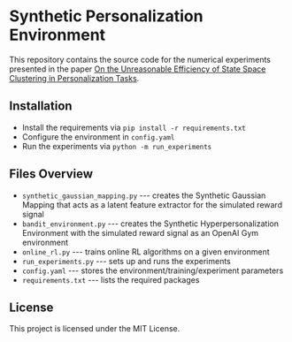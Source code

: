 # Synthetic Personalization Environment

This repository contains the source code for the numerical experiments presented in the paper [On the Unreasonable Efficiency of State Space Clustering in Personalization Tasks](https://arxiv.org/abs/2112.13141).

## Installation
* Install the requirements via `pip install -r requirements.txt`
* Configure the environment in `config.yaml`
* Run the experiments via `python -m run_experiments`

## Files Overview
* `synthetic_gaussian_mapping.py` --- creates the Synthetic Gaussian Mapping that acts as a latent feature extractor for the simulated reward signal
* `bandit_environment.py` --- creates the Synthetic Hyperpersonalization Environment with the simulated reward signal as an OpenAI Gym environment
* `online_rl.py` --- trains online RL algorithms on a given environment
* `run_experiments.py` --- sets up and runs the experiments
* `config.yaml` --- stores the environment/training/experiment parameters
* `requirements.txt` --- lists the required packages

## License
This project is licensed under the MIT License.
